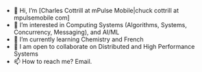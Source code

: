 - 👋 Hi, I’m [Charles Cottrill at mPulse Mobile|chuck cottrill at mpulsemobile com]
- 👀 I’m interested in Computing Systems (Algorithms, Systems, Concurrency, Messaging), and AI/ML
- 🌱 I’m currently learning Chemistry and French
- 💞️ I am open to collaborate on Distributed and High Performance Systems
- 📫 How to reach me? Email.

<!---
ccottrillmpulse/ccottrillmpulse is a ✨ special ✨ repository because its `README.md` (this file) appears on your GitHub profile.
You can click the Preview link to take a look at your changes.
--->

